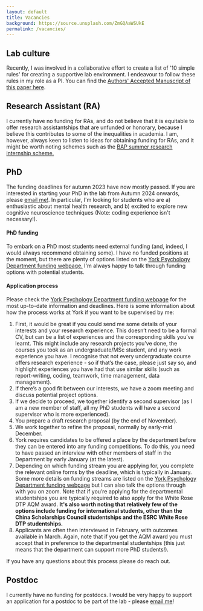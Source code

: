 ```yaml
---
layout: default
title: Vacancies
background: https://source.unsplash.com/ZmGQAaWSUkE
permalink: /vacancies/
---
```

<div class="blurb">
 <h2>Lab culture</h2>
  <p>Recently, I was involved in a collaborative effort to create a list of '10 simple rules' for creating a supportive lab environment. I endeavour to follow these rules in my role as a PI. You can find the <a href="/assets/theme/documents/10_rules_aam.pdf">Authors' Accepted Manuscript of this paper here</a>.</p>
 <h2>Research Assistant (RA)</h2>
  <p>I currently have no funding for RAs, and do not believe that it is equitable to offer research assistantships that are unfunded or honorary, because I believe this contributes to some of the inequalities in academia. I am, however, always keen to listen to ideas for obtaining funding for RAs, and it might be worth noting schemes such as the <a href="https://www.bap.org.uk/internship.php">BAP summer research internship scheme.</a></p>
	<h2>PhD</h2>
  <p>The funding deadlines for autumn 2023 have now mostly passed. If you are interested in starting your PhD in the lab from Autumn 2024 onwards, please <a href="mailto:alex.pike@york.ac.uk">email me!</a>. In particular, I'm looking for students who are a) enthusiastic about mental health research, and b) excited to explore new cognitive neuroscience techniques (Note: coding experience isn't necessary!). </p>
  <h4>PhD funding</h4> 
  <p>To embark on a PhD most students need external funding (and, indeed, I would always recommend obtaining some). I have no funded positions at the moment, but there are plenty of options listed on the <a href="https://www.york.ac.uk/psychology/prospective/postgraduate/research/funding/#:~:text=We%20regularly%20receive%20funding%20for,maintenance%20grant%20for%20living%20expenses.">York Psychology Department funding webpage.</a> I'm always happy to talk through funding options with potential students.</p>
  <h4>Application process</h4>
  Please check the <a href="https://www.york.ac.uk/psychology/prospective/postgraduate/research/funding/#:~:text=We%20regularly%20receive%20funding%20for,maintenance%20grant%20for%20living%20expenses.">York Psychology Department funding webpage</a> for the most up-to-date information and deadlines. 
  Here is some information about how the process works at York if you want to be supervised by me:
  <ol>
  <li>First, it would be great if you could send me some details of your interests and your research experience. This doesn’t need to be a formal CV, but can be a list of experiences and the corresponding skills you’ve learnt. This might include any research projects you’ve done, the courses you took as an undergraduate/MSc student, and any work experience you have. I recognise that not every undergraduate course offers research experience - so if that’s the case, please just say so, and highlight experiences you have had that use similar skills (such as report-writing, coding, teamwork, time management, data management). </li>
  <li>If there’s a good fit between our interests, we have a zoom meeting and discuss potential project options.</li>
  <li>If we decide to proceed, we together identify a second supervisor (as I am a new member of staff, all my PhD students will have a second supervisor who is more experienced).</li>
  <li>You prepare a draft research proposal (by the end of November).</li>
  <li>We work together to refine the proposal, normally by early-mid December.</li>
  <li>York requires candidates to be offered a place by the department before they can be entered into any funding competitions. To do this, you need to have passed an interview with other members of staff in the Department by early January (at the latest).</li>
  <li>Depending on which funding stream you are applying for, you complete the relevant online forms by the deadline, which is typically in January. Some more details on funding streams are listed on the <a href="https://www.york.ac.uk/psychology/prospective/postgraduate/research/funding/#:~:text=We%20regularly%20receive%20funding%20for,maintenance%20grant%20for%20living%20expenses.">York Psychology Department funding webpage</a>  but I can also talk the options through with you on zoom. Note that if you’re applying for the departmental studentships you are typically required to also apply for the White Rose DTP AQM award. <b>It's also worth noting that relatively few of the options include funding for international students, other than the China Scholarships Council studentships and the ESRC White Rose DTP studentships.</b></li>
  <li>Applicants are often then interviewed in February, with outcomes available in March. Again, note that if you get the AQM award you must accept that in preference to the departmental studentships (this just means that the department can support more PhD students!).</li>
  </ol>
  If you have any questions about this process please do reach out. 



  <h2>Postdoc</h2>
  <p>I currently have no funding for postdocs. I would be very happy to support an application for a postdoc to be part of the lab - please <a href="mailto:alex.pike@york.ac.uk">email me</a>! </p>
	<br>
